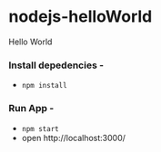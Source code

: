 # nodejs-helloWorld
Hello World
### Install depedencies - 
  - `npm install`
### Run App - 
  - `npm start`
  - open http://localhost:3000/ 
